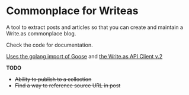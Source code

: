 # Commonplace for Writeas

A tool to extract posts and articles so that you can create and maintain a Write.as commonplace blog. 

Check the code for documentation.

<a href="https://github.com/advancedlogic/GoOse"> Uses the golang import of Goose</a> and <a href="https://code.as/writeas/go-writeas/src/branch/v2">the Write.as API Client v.2</a>

<strong> TODO </strong>
- ~~Ability to publish to a collection~~ 
- ~~Find a way to reference source URL in post~~
